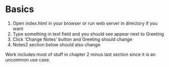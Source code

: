 Basics
======

1. Open index.html in your browser or run web server in directory if you want
2. Type something in text field and you should see appear next to Greeting
3. Click 'Change Notes' button and Greeting should change
4. Notes2 section below should also change

Work includes most of stuff in chapter 2 minus last section since it is
an uncommon use case.

